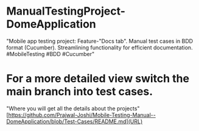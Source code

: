 # ManualTestingProject-DomeApplication
"Mobile app testing project: Feature-"Docs tab". Manual test cases in BDD format (Cucumber). Streamlining functionality for efficient documentation. #MobileTesting #BDD #Cucumber"
# For a more detailed view switch the main branch into test cases.
"Where you will get all the details about the projects"
[https://github.com/Prajwal-Joshi/Mobile-Testing-Manual--DomeApplication/blob/Test-Cases/README.md](URL)
